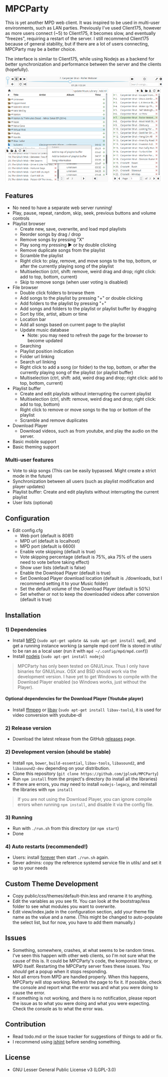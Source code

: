 MPCParty
========

This is yet another MPD web client. It was inspired to be used in multi-user environments, such as LAN parties. Previously I've used Client175, however as more users connect (~5) to Client175, it becomes slow, and eventually "freezes", requiring a restart of the server. I still recommend Client175 because of general stability, but if there are a lot of users connecting, MPCParty may be a better choice.

The interface is similar to Client175, while using Nodejs as a backend for better synchronization and performance between the server and the clients (hopefully).

![Screenshot](https://github.com/jplsek/MPCParty/raw/master/screenshot.png)

## Features
* No need to have a separate web server running!
* Play, pause, repeat, random, skip, seek, previous buttons and volume controls
* Playlist browser
    * Create new, save, overwrite, and load mpd playlists
    * Reorder songs by drag / drop
    * Remove songs by pressing "X"
    * Play song my pressing &#9654; or by double clicking
    * Remove duplicate songs from the playlist
    * Scramble the playlist
    * Right click to: play, remove, and move songs to the top, bottom, or after the currently playing song of the playlist
    * Multiselection (ctrl, shift: remove, weird drag and drop; right click: add to top, bottom, current)
    * Skip to remove songs (when user voting is disabled)
* File browser
    * Double click folders to browse them
    * Add songs to the playlist by pressing "+" or double clicking
    * Add folders to the playlist by pressing "+"
    * Add songs and folders to the playlist or playlist buffer by dragging
    * Sort by title, artist, album or time
    * Location bar
    * Add all songs based on current page to the playlist
    * Update music database
        * Note: you may need to refresh the page for the browser to become updated
    * Searching
    * Playlist position indication
    * Folder url linking
    * Search url linking
    * Right click to add a song (or folder) to the top, bottom, or after the currently playing song of the playlist (or playlist buffer)
    * Multiselection (ctrl, shift: add, weird drag and drop; right click: add to top, bottom, current)
* Playlist buffer
    * Create and edit playlists without interrupting the current playlist
    * Multiselection (ctrl, shift: remove, weird drag and drop; right click: add to top, bottom)
    * Right click to remove or move songs to the top or bottom of the playlist
    * Scramble and remove duplicates
* Download Player
    * Download videos, such as from youtube, and play the audio on the server.
* Basic mobile support
* Basic theming support

### Multi-user features
* Vote to skip songs (This can be easily bypassed. Might create a strict mode in the future)
* Synchronization between all users (such as playlist modification and player updates)
* Playlist buffer: Create and edit playlists without interrupting the current playlist
* User lists (optional)

## Configuration
* Edit config.cfg
    * Web port (default is 8081)
    * MPD url (default is localhost)
    * MPD port (default is 6600)
    * Enable vote skipping (default is true)
    * Vote skipping percentage (default is 75%, aka 75% of the users need to vote before taking effect)
    * Show user lists (default is false)
    * Enable the Download Player (default is true)
    * Set Download Player download location (default is ./downloads, but I recommend setting it to your Music folder)
    * Set the default volume of the Download Player (default is 50%)
    * Set whether or not to keep the downloaded videos after conversion (default is true)

## Installation
### 1) Dependencies
* Install [MPD](http://www.musicpd.org/download.html) (`sudo apt-get update && sudo apt-get install mpd`), and get a running instance working (a sample mpd conf file is stored in utils/ to be ran as a local user (run it with `mpd ~/.config/mpd/mpd.conf`))
* Install [nodejs](https://nodejs.org/download/) (`sudo apt-get install nodejs`)

> MPCParty has only been tested on GNU/Linux. Thus I only have binaries for GNU/Linux. OSX and BSD should work via the development version. I have yet to get Windows to compile with the Download Player enabled (so Windows works, just without the Player).

#### Optional dependencies for the Download Player (Youtube player)
* Install [ffmpeg](http://ffmpeg.org/download.html) or [libav](https://libav.org/download/) (`sudo apt-get install libav-tools`), it is used for video conversion with youtube-dl

### 2) Release version
* Download the latest release from the GitHub [releases](https://github.com/jplsek/MPCParty/releases) page.

### 2) Development version (should be stable)
* Install `npm`, `bower`, `build-essential`, `libav-tools`, `libasound2`, and `libasound2-dev` depending on your distribution.
* Clone this repository (`git clone https://github.com/jplsek/MPCParty`)
* Run `npm install` from the project's directory (to install all the libraries)
* If there are errors, you may need to install `nodejs-legacy`, and reinstall the libraries with `npm install`

> If you are not using the Download Player, you can ignore compile errors when running `npm install`, and disable it via the config file.

### 3) Running
* Run with `./run.sh` from this directory (or `npm start`)
* Done

### 4) Auto restarts (recommended!)
* Users: install [forever](https://github.com/foreverjs/forever#installation) then start `./run.sh` again.
* Sever admins: copy the reference systemd service file in utils/ and set it up to your needs

## Custom Theme Development
* Copy public/css/themes/default-thin.less and rename it to anything.
* Edit the variables as you see fit. You can look at the bootstrap/less folder to see what modules you want to overwrite.
* Edit view/index.jade in the configuration section, add your theme file name as the value and a name. (This might be changed to auto-populate the select list, but for now, you have to add them manually.)

## Issues
* Something, somewhere, crashes, at what seems to be random times. I've seen this happen with other web clients, so I'm not sure what the cause of this is. It could be MPCParty's code, the komponist library, or MPD itself. Restarting the MPCParty server fixes these issues. You *should* get a popup when it stops responding.
* Not all errors from MPD are handled properly. When this happens, MPCParty will stop working. Refresh the page to fix it. If possible, check the console and report what the error was and what you were doing to cause the error.
* If something is not working, and there is no notification, please report the issue as to what you were doing and what you were expecting. Check the console as to what the error was.

## Contribution
* Read todo.md or the issue tracker for suggestions of things to add or fix.
* I recommend using [jshint](http://jshint.com/install/) before sending something.

## License
* GNU Lesser General Public License v3 (LGPL-3.0)
